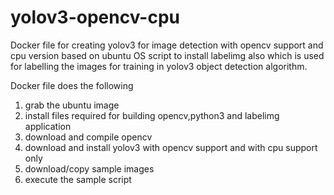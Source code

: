 # yolov3-opencv-cpu
Docker file for creating yolov3 for image detection with opencv support and cpu version based on ubuntu OS script to install labelimg also  which is used for labelling the images for training in yolov3 object detection algorithm.

Docker file does the following

1. grab the ubuntu image
2. install files required for building opencv,python3 and labelimg application
3. download and compile opencv 
4. download and install yolov3 with opencv support and with cpu support only
5. download/copy sample images
6. execute the sample script
